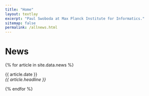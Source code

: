 ```yaml
---
title: "Home"
layout: textlay
excerpt: "Paul Swoboda at Max Planck Institute for Informatics."
sitemap: false
permalink: /allnews.html
---
```


# News

{% for article in site.data.news %}
<p>{{ article.date }} <br>
<em>{{ article.headline }}</em></p>
{% endfor %}
